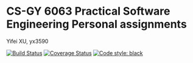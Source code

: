 # CS-GY 6063 Practical Software Engineering Personal assignments
Yifei XU, yx3590

[![Build Status](https://app.travis-ci.com/frankx2023/swe1-poll-application.svg?token=Lf8BbEtxFxcYQ9admCkk&branch=main)](https://app.travis-ci.com/frankx2023/swe1-poll-application)
[![Coverage Status](https://coveralls.io/repos/github/frankx2023/team3-wed-spring25/badge.svg?branch=main)](https://coveralls.io/github/frankx2023/team3-wed-spring25?branch=main)
[![Code style: black](https://img.shields.io/badge/code%20style-black-000000.svg)](https://github.com/psf/black)
